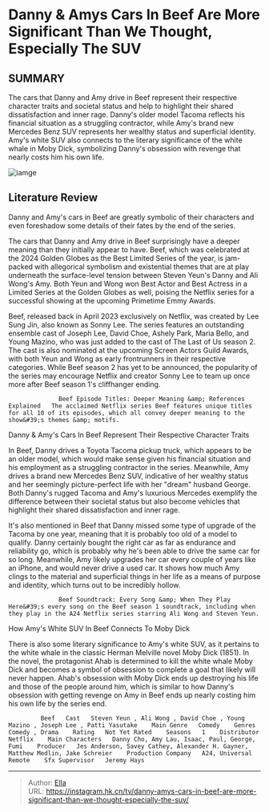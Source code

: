 # Danny &amp; Amys Cars In Beef Are More Significant Than We Thought, Especially The SUV


## SUMMARY 



  The cars that Danny and Amy drive in Beef represent their respective character traits and societal status and help to highlight their shared dissatisfaction and inner rage.   Danny&#39;s older model Tacoma reflects his financial situation as a struggling contractor, while Amy&#39;s brand new Mercedes Benz SUV represents her wealthy status and superficial identity.   Amy&#39;s white SUV also connects to the literary significance of the white whale in Moby Dick, symbolizing Danny&#39;s obsession with revenge that nearly costs him his own life.  

![iamge](https://static1.srcdn.com/wordpress/wp-content/uploads/2024/01/steven-yeun-ali-wong-in-beef.jpg)

## Literature Review
Danny and Amy&#39;s cars in Beef are greatly symbolic of their characters and even foreshadow some details of their fates by the end of the series.




The cars that Danny and Amy drive in Beef surprisingly have a deeper meaning than they initially appear to have. Beef, which was celebrated at the 2024 Golden Globes as the Best Limited Series of the year, is jam-packed with allegorical symbolism and existential themes that are at play underneath the surface-level tension between Steven Yeun&#39;s Danny and Ali Wong&#39;s Amy. Both Yeun and Wong won Best Actor and Best Actress in a Limited Series at the Golden Globes as well, poising the Netflix series for a successful showing at the upcoming Primetime Emmy Awards.




Beef, released back in April 2023 exclusively on Netflix, was created by Lee Sung Jin, also known as Sonny Lee. The series features an outstanding ensemble cast of Joseph Lee, David Choe, Ashely Park, Maria Bello, and Young Mazino, who was just added to the cast of The Last of Us season 2. The cast is also nominated at the upcoming Screen Actors Guild Awards, with both Yeun and Wong as early frontrunners in their respective categories. While Beef season 2 has yet to be announced, the popularity of the series may encourage Netflix and creator Sonny Lee to team up once more after Beef season 1&#39;s cliffhanger ending.

                  Beef Episode Titles: Deeper Meaning &amp; References Explained   The acclaimed Netflix series Beef features unique titles for all 10 of its episodes, which all convey deeper meaning to the show&#39;s themes &amp; motifs.    


 Danny &amp; Amy&#39;s Cars In Beef Represent Their Respective Character Traits 
          




In Beef, Danny drives a Toyota Tacoma pickup truck, which appears to be an older model, which would make sense given his financial situation and his employment as a struggling contractor in the series. Meanwhile, Amy drives a brand new Mercedes Benz SUV, indicative of her wealthy status and her seemingly picture-perfect life with her &#34;dream&#34; husband George. Both Danny&#39;s rugged Tacoma and Amy&#39;s luxurious Mercedes exemplify the difference between their societal status but also become vehicles that highlight their shared dissatisfaction and inner rage.

It&#39;s also mentioned in Beef that Danny missed some type of upgrade of the Tacoma by one year, meaning that it is probably too old of a model to qualify. Danny certainly bought the right car as far as endurance and reliability go, which is probably why he&#39;s been able to drive the same car for so long. Meanwhile, Amy likely upgrades her car every couple of years like an iPhone, and would never drive a used car. It shows how much Amy clings to the material and superficial things in her life as a means of purpose and identity, which turns out to be incredibly hollow.




                  Beef Soundtrack: Every Song &amp; When They Play   Here&#39;s every song on the Beef season 1 soundtrack, including when they play in the A24 Netflix series starring Ali Wong and Steven Yeun.    



 How Amy&#39;s White SUV In Beef Connects To Moby Dick 
         

There is also some literary significance to Amy&#39;s white SUV, as it pertains to the white whale in the classic Herman Melville novel Moby Dick (1851). In the novel, the protagonist Ahab is determined to kill the white whale Moby Dick and becomes a symbol of obsession to complete a goal that likely will never happen. Ahab&#39;s obsession with Moby Dick ends up destroying his life and those of the people around him, which is similar to how Danny&#39;s obsession with getting revenge on Amy in Beef ends up nearly costing him his own life by the series end.




             Beef   Cast   Steven Yeun , Ali Wong , David Choe , Young Mazino , Joseph Lee , Patti Yasutake    Main Genre   Comedy    Genres   Comedy , Drama    Rating   Not Yet Rated    Seasons   1    Distributor   Netflix    Main Characters   Danny Cho, Amy Lau, Isaac, Paul, George, Fumi    Producer   Jes Anderson, Savey Cathey, Alexander H. Gayner, Matthew Medlin, Jake Schreier    Production Company   A24, Universal Remote    Sfx Supervisor   Jeremy Hays       


---

> Author: [Ella](https://instagram.hk.cn/)  
> URL: https://instagram.hk.cn/tv/danny-amys-cars-in-beef-are-more-significant-than-we-thought-especially-the-suv/  

